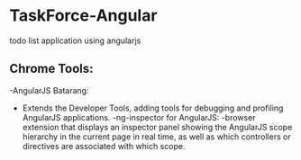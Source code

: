 # TaskForce-Angular
todo list application using angularjs

## Chrome Tools:

-AngularJS Batarang:
 - Extends the Developer Tools, adding tools for debugging and profiling AngularJS applications.
-ng-inspector for AngularJS:
 -browser extension that displays an inspector panel showing the AngularJS scope hierarchy in the current page in real time, as well as which controllers or directives are associated with which scope.
